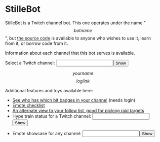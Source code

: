 # StilleBot

StilleBot is a Twitch channel bot. This one operates under the name "$$botname$$",
but [the source code](https://github.com/rosuav/stillebot) is available to anyone
who wishes to use it, learn from it, or borrow code from it.

Information about each channel that this bot serves is available.
<form method=get action="/channels/">Select a Twitch channel: <input name=chan size=20><input type=submit value="Show"></form>

$$yourname$$ $$loglink$$

Additional features and toys available here:
* [See who has which bit badges in your channel](/bitsbadges) (needs login)
* [Emote checklist](/checklist)
* [An alternate view to your follow list, good for picking raid targets](/raidfinder)
* <form method=get action="/hypetrain">Hype train status for a Twitch channel: <input name=for size=20><input type=submit value="Show"></form>
* <form method=get action="/emotes">Emote showcase for any channel: <input name=broadcaster size=20><input type=submit value="Show"></form>
